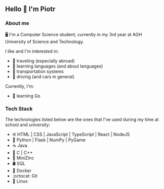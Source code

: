 ## Hello 👋 I'm Piotr

### About me

🖥 I'm a Computer Science student, currently in my 3rd year at AGH University of Science and Technology.

I like and I'm interested in:

- 🚄 traveling (especially abroad)
- 📖 learning languages (and about languages)
- 🚉 transportation systems
- 🚗 driving (and cars in general)

Currently, I'm:

- 🐹 learning Go

### Tech Stack

The technologies listed below are the ones that I've used during my time at school and university:

- 🌐 HTML | CSS | JavaScript | TypeScript | React | NodeJS
- 🐍 Python | Flask | NumPy | PyGame
- ☕ Java
- 🚀 C | C++
- 🧩 MiniZinc
- 🛢 SQL
- 🐳 Docker
- :octocat: Git
- 🐧 Linux
